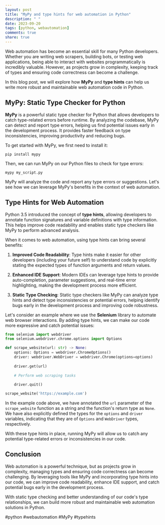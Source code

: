 ```yaml
---
layout: post
title: "MyPy and type hints for web automation in Python"
description: " "
date: 2023-09-20
tags: [python, webautomation]
comments: true
share: true
---
```


Web automation has become an essential skill for many Python developers. Whether you are writing web scrapers, building bots, or testing web applications, being able to interact with websites programmatically is incredibly valuable. However, as projects grow in complexity, keeping track of types and ensuring code correctness can become a challenge. 

In this blog post, we will explore how **MyPy** and **type hints** can help us write more robust and maintainable web automation code in Python.

## MyPy: Static Type Checker for Python

**MyPy** is a powerful static type checker for Python that allows developers to catch type-related errors before runtime. By analyzing the codebase, MyPy can detect and report type errors, helping us find potential issues early in the development process. It provides faster feedback on type inconsistencies, improving productivity and reducing bugs.

To get started with MyPy, we first need to install it:

```
pip install mypy
```

Then, we can run MyPy on our Python files to check for type errors:

```
mypy my_script.py
```

MyPy will analyze the code and report any type errors or suggestions. Let's see how we can leverage MyPy's benefits in the context of web automation.

## Type Hints for Web Automation

Python 3.5 introduced the concept of **type hints**, allowing developers to annotate function signatures and variable definitions with type information. This helps improve code readability and enables static type checkers like MyPy to perform advanced analysis.

When it comes to web automation, using type hints can bring several benefits:

1. **Improved Code Readability**: Type hints make it easier for other developers (including your future self) to understand code by explicitly stating the expected types of function arguments and return values.

2. **Enhanced IDE Support**: Modern IDEs can leverage type hints to provide auto-completion, parameter suggestions, and real-time error highlighting, making the development process more efficient.

3. **Static Type Checking**: Static type checkers like MyPy can analyze type hints and detect type inconsistencies or potential errors, helping identify bugs early in the development process and improving code robustness.

Let's consider an example where we use the **Selenium** library to automate web browser interactions. By adding type hints, we can make our code more expressive and catch potential issues:

```python
from selenium import webdriver
from selenium.webdriver.chrome.options import Options

def scrape_website(url: str) -> None:
    options: Options = webdriver.ChromeOptions()
    driver: webdriver.WebDriver = webdriver.Chrome(options=options)
    
    driver.get(url)
    
    # Perform web scraping tasks
    
    driver.quit()

scrape_website('https://example.com')
```

In the example code above, we have annotated the `url` parameter of the `scrape_website` function as a string and the function's return type as `None`. We have also explicitly defined the types for the `options` and `driver` variables, indicating that they are of `Options` and `WebDriver` types, respectively.

With these type hints in place, running MyPy will allow us to catch any potential type-related errors or inconsistencies in our code.

## Conclusion

Web automation is a powerful technique, but as projects grow in complexity, managing types and ensuring code correctness can become challenging. By leveraging tools like MyPy and incorporating type hints into our code, we can improve code readability, enhance IDE support, and catch potential bugs early in the development process.

With static type checking and better understanding of our code's type relationships, we can build more robust and maintainable web automation solutions in Python.

#python #webautomation #MyPy #typehints